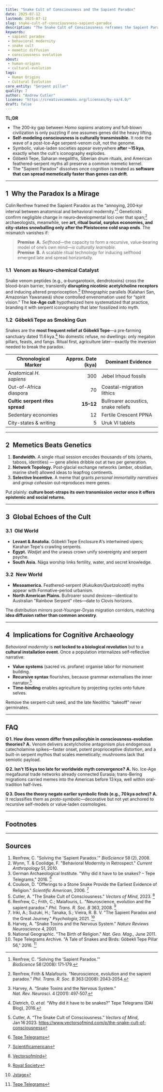 ```yaml
---
title: "Snake Cult of Consciousness and the Sapient Paradox"
date: 2025‑07‑12
lastmod: 2025‑07‑12
slug: snake-cult-of-consciousness-sapient-paradox
description: "The Snake Cult of Consciousness reframes the Sapient Paradox: behavioral modernity emerged ~15 kya through memetic—not genetic—diffusion of selfhood."
keywords:
 - sapient paradox
 - behavioral modernity
 - snake cult
 - memetic diffusion
 - consciousness evolution
about:
 - human-origins
 - cultural-evolution
tags:
 - Human Origins
 - Cultural Evolution
core_entity: "Serpent pillar"
quality: 7
author: "Andrew Cutler"
license: "https://creativecommons.org/licenses/by-sa/4.0/"
draft: false
---
```


**TL;DR**

- The 200-ky gap between *Homo sapiens* anatomy and full-blown civilization is only puzzling if one assumes genes did the heavy lifting. 
- **Self-modeling consciousness is culturally transmissible.** It rode the wave of a post-Ice-Age serpent-venom cult, not the genome. 
- Symbolic, value-laden societies appear everywhere **after ~15 kya**, exactly when the cult's iconography explodes. 
- Göbekli Tepe, Saharan megaliths, Siberian drum rituals, and American feathered-serpent myths all preserve a common memetic kernel. 
- The "Sapient Paradox" dissolves once cognition is treated as **software that can spread memetically faster than genes can drift**.

---

## 1 Why the Paradox Is a Mirage

Colin Renfrew framed the Sapient Paradox as the “annoying, 200‑kyr interval between anatomical and behavioral modernity.”[^1]  Geneticists confirm negligible change in neuro‑developmental loci over that span;[^6] archaeologists, meanwhile, see **art, ritual burial, surplus economies, and city‑states snowballing only after the Pleistocene cold snap ends**. The mismatch vanishes if:

> **Premise A.** *Selfhood*—the capacity to form a recursive, value‑bearing model of one’s own mind—*is culturally learnable*.  
> **Premise B.** A scalable ritual technology for inducing selfhood emerged late and spread horizontally.

### 1.1 Venom as Neuro‑chemical Catalyst

Snake venom peptides (e.g., α‑bungarotoxin, dendrotoxins) cross the blood–brain barrier, transiently **disrupting nicotinic acetylcholine receptors** and inducing altered proprioception.[^8]  Ethnographic parallels (Kalahari San, Amazonian Yawanawá) show controlled envenomation used for “spirit vision.”  The **Ice‑Age cult** hypothesized here systematized that practice, branding it with serpent iconography that later fossilized into myth.

### 1.2 Göbekli Tepe as Smoking Gun

Snakes are the **most frequent relief at Göbekli Tepe**—a pre‑farming sanctuary dated 11.6 kya.[^3]  No domestic refuse, no dwellings: only megaton pillars, feasts, and fangs.  Ritual first, agriculture later—exactly the inversion needed to break the paradox.

| Chronological Marker | Approx. Date (kya) | Dominant Evidence |
|----------------------|-------------------:|-------------------|
| Anatomical *H. sapiens* | 300 | Jebel Irhoud fossils |
| Out-of-Africa diaspora | 70 | Coastal-migration lithics |
| **Cultic serpent rites spread** | **15–12** | Bullroarer acoustics, snake reliefs |
| Sedentary economies | 12 | Fertile Crescent PPNA |
| City-states & writing | 5 | Uruk VI tablets |

---

## 2 Memetics Beats Genetics

1. **Bandwidth.** A single ritual session encodes thousands of bits (chants, taboos, identities) — gene alleles dribble out at two per generation.  
2. **Network Topology.** Post‑glacial exchange networks (amber, obsidian, marine shell) allowed ideas to leapfrog continents.  
3. **Selective Incentive.** A meme that grants *personal immortality narratives* and *group cohesion* out‑reproduces mere genes.

Put plainly: **culture boot‑straps its own transmission vector once it offers epistemic and social returns.**

---

## 3 Global Echoes of the Cult

### 3.1 Old World

- **Levant & Anatolia.** Göbekli Tepe Enclosure A's intertwined vipers; Karahan Tepe's crawling serpents. 
- **Egypt.** *Wadjet* and the uraeus crown unify sovereignty and serpent psyche. 
- **South Asia.** Nāga worship links fertility, water, and secret knowledge.

### 3.2 New World

- **Mesoamerica.** Feathered-serpent (*Kukulkan/Quetzalcoatl*) myths appear with Formative-period urbanism. 
- **North American Plains.** Bullroarer sound devices—identical to Australian "Rainbow Serpent" rites—date to Clovis horizons.

The distribution mirrors post-Younger-Dryas migration corridors, matching **idea diffusion rather than common ancestry**.

---

## 4 Implications for Cognitive Archaeology

*Behavioral modernity* is **not locked to a biological revolution** but to a **cultural installation event**.  Once a population internalizes self‑reflective narrative:

- **Value systems** (sacred vs. profane) organise labor for monument building.  
- **Recursive syntax** flourishes, because grammar externalises the inner narrator.[^5]  
- **Time‑binding** enables agriculture by projecting cycles onto future selves.

Remove the serpent‑cult seed, and the late Neolithic “takeoff” never germinates.

---

## FAQ

**Q 1. How does venom differ from psilocybin in consciousness-evolution theories?** 
**A.** Venom delivers acetylcholine antagonism plus endogenous catecholamine spikes—faster onset, potent proprioceptive distortion, and a built-in serpent mythos that scales memetically; mushrooms lack that semiotic payload.

**Q 2. Isn't 15 kya too late for worldwide myth convergence?** 
**A.** No. Ice-Age megafaunal trade networks already connected Eurasia; trans-Bering migrations carried memes into the Americas before 13 kya, well within oral-tradition half-lives.

**Q 3. Does the theory negate earlier symbolic finds (e.g., 70 kya ochre)?** 
**A.** It reclassifies them as *proto-symbolic*—decorative but not yet anchored to recursive self-models or value-laden cosmologies.

---

## Footnotes

[^oai1]: [Tepe Telegrams](https://www.dainst.blog/the-tepe-telegrams/2016/04/23/why-did-it-have-to-be-snakes/)
[^oai2]: [Scientificamerican](https://www.scientificamerican.com/article/offerings-to-a-stone-snak/)
[^oai3]: [Vectorsofmind](https://www.vectorsofmind.com/p/the-snake-cult-of-consciousness)
[^oai4]: [Royal Society](https://royalsocietypublishing.org/doi/abs/10.1098/rstb.2008.0010)
[^oai5]: [Jstage](https://www.jstage.jst.go.jp/article/psysoc/advpub/0/advpub_2021-B017/_pdf)
[^oai6]: [Tepe Telegrams](https://www.dainst.blog/the-tepe-telegrams/2016/12/12/of-snakes-and-birds-goebekli-tepe-pillar-56/)
[^1]: Renfrew, C. “Solving the ‘Sapient Paradox.’” *BioScience* 58 (2008): 171‑179.  
[^2]: Wynn, T. & Coolidge, F. “Behavioral Modernity in Retrospect.” *Current Anthropology* 51 (2010): 597‑614.  
[^3]: Dietrich, O. *et al.* “Why did it have to be snakes?” Tepe Telegrams (DAI Blog), 2016.  
[^4]: Coulson, D. “Offerings to a Stone Snake Provide the Earliest Evidence of Religion.” *Scientific American*, 2006.  
[^5]: Cutler, A. “The Snake Cult of Consciousness.” *Vectors of Mind*, Jan 16 2023. <https://www.vectorsofmind.com/p/the-snake-cult-of-consciousness>  
[^6]: Renfrew, Frith & Malafouris. “Neuroscience, evolution and the sapient paradox.” *Phil. Trans. R. Soc. B* 363 (2008): 2043‑2054.  
[^7]: Iriki, A. *et al.* “The Sapient Paradox and the Great Journey.” *Psychologia* (2021).  
[^8]: Harvey, A. “Snake Toxins and the Nervous System.” *Nat. Rev. Neurosci.* 4 (2001): 497‑507.

---

## Sources

1. Renfrew, C. "Solving the 'Sapient Paradox.'" *BioScience* 58 (2), 2008. 
2. Wynn, T. & Coolidge, F. "Behavioral Modernity in Retrospect." *Current Anthropology* 51, 2010. 
3. German Archaeological Institute. "Why did it have to be snakes? – Tepe Telegrams," 2016. [^oai1] 
4. Coulson, D. "Offerings to a Stone Snake Provide the Earliest Evidence of Religion." *Scientific American*, 2006. [^oai2] 
5. Cutler, A. "The Snake Cult of Consciousness." *Vectors of Mind*, 2023. [^oai3] 
6. Renfrew, C.; Frith, C.; Malafouris, L. "Neuroscience, evolution and the sapient paradox." *Phil. Trans. R. Soc. B* 363, 2008. [^oai4] 
7. Iriki, A.; Suzuki, H.; Tanaka, S.; Vieira, R. B. V. "The Sapient Paradox and the Great Journey." *Psychologia*, 2021. [^oai5] 
8. Harvey, A. "Snake Toxins and the Nervous System." *Nature Reviews Neuroscience* 4, 2001. 
9. National Geographic. "The Birth of Religion." *Nat. Geo. Mag.*, June 2011. 
10. Tepe Telegrams Archive. "A Tale of Snakes and Birds: Göbekli Tepe Pillar 56," 2016. [^oai6] 